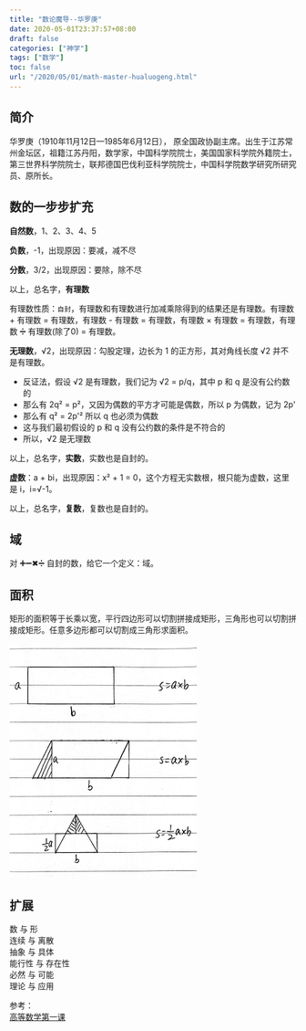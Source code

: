 ```yaml
---
title: "数论魔导--华罗庚"
date: 2020-05-01T23:37:57+08:00
draft: false
categories: ["神学"]
tags: ["数学"]
toc: false
url: "/2020/05/01/math-master-hualuogeng.html"
---
```


## 简介

华罗庚（1910年11月12日—1985年6月12日）， 原全国政协副主席。出生于江苏常州金坛区，祖籍江苏丹阳，数学家，中国科学院院士，美国国家科学院外籍院士，第三世界科学院院士，联邦德国巴伐利亚科学院院士，中国科学院数学研究所研究员、原所长。

## 数的一步步扩充

**自然数**，1、2、3、4、5

**负数**，-1，出现原因：要减，减不尽

**分数**，3/2，出现原因：要除，除不尽

以上，总名字，**有理数**

有理数性质：`自封`，有理数和有理数进行加减乘除得到的结果还是有理数。有理数 + 有理数 = 有理数，有理数  - 有理数 = 有理数，有理数 × 有理数 = 有理数，有理数 ➗ 有理数(除了0) = 有理数。

**无理数**，√2，出现原因：勾股定理，边长为 1 的正方形，其对角线长度 √2 并不是有理数。

- 反证法，假设 √2 是有理数，我们记为 √2 = p/q，其中 p 和 q 是没有公约数的
- 那么有 2q² = p²，又因为偶数的平方才可能是偶数，所以 p 为偶数，记为 2p'
- 那么有 q² = 2p'² 所以 q 也必须为偶数
- 这与我们最初假设的 p 和 q 没有公约数的条件是不符合的
- 所以，√2 是无理数

以上，总名字，**实数**，实数也是自封的。

**虚数**：a + bi，出现原因：x² + 1 = 0，这个方程无实数根，根只能为虚数，这里是 i，i=√-1。

以上，总名字，**复数**，复数也是自封的。

## 域

对 ➕➖✖➗ 自封的数，给它一个定义：域。

## 面积

矩形的面积等于长乘以宽，平行四边形可以切割拼接成矩形，三角形也可以切割拼接成矩形。任意多边形都可以切割成三角形求面积。

![image-20200502213248306](/images/面积.png)

## 扩展

数 与 形  
连续 与 离散  
抽象 与 具体  
能行性 与 存在性  
必然 与 可能  
理论 与 应用  



参考：  
[高等数学第一课](https://www.bilibili.com/video/BV1LJ411F7Qg?from=search&seid=16035979173469420437)